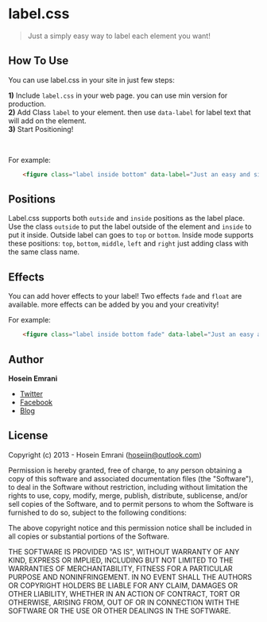 # label.css

> Just a simply easy way to label each element you want!

## How To Use

You can use label.css in your site in just few steps:

**1)** Include `label.css` in your web page. you can use min version for production. <br/>
**2)** Add Class `label` to your element. then use `data-label` for label text that will add on the element. <br/>
**3)** Start Positioning! 

<br/>

For example: 
```html
    <figure class="label inside bottom" data-label="Just an easy and simple way to label everything.">
```

## Positions

Label.css supports both `outside` and `inside` positions as the label place. Use the class `outside` to put the label outside of the element and `inside` to put it inside.
Outside label can goes to `top` or `bottom`.
Inside mode supports these positions: `top`, `bottom`, `middle`, `left` and `right` just adding class with the same class name.

## Effects

You can add hover effects to your label! Two effects `fade` and `float` are available. more effects can be added by you and your creativity!

For example:
```html
    <figure class="label inside bottom fade" data-label="Just an easy and simple way to label everything.">
```

## Author 

**Hosein Emrani**
<br/>
- [Twitter](http://twitter.com/hoseiin)
- [Facebook](https://www.facebook.com/hosein.emrani)
- [Blog](http://ehosein.com)

## License 


Copyright (c) 2013 - Hosein Emrani (hoseiin@outlook.com)

Permission is hereby granted, free of charge, to any person obtaining a copy
of this software and associated documentation files (the "Software"), to deal
in the Software without restriction, including without limitation the rights
to use, copy, modify, merge, publish, distribute, sublicense, and/or sell
copies of the Software, and to permit persons to whom the Software is
furnished to do so, subject to the following conditions:

The above copyright notice and this permission notice shall be included in
all copies or substantial portions of the Software.

THE SOFTWARE IS PROVIDED "AS IS", WITHOUT WARRANTY OF ANY KIND, EXPRESS OR
IMPLIED, INCLUDING BUT NOT LIMITED TO THE WARRANTIES OF MERCHANTABILITY,
FITNESS FOR A PARTICULAR PURPOSE AND NONINFRINGEMENT. IN NO EVENT SHALL THE
AUTHORS OR COPYRIGHT HOLDERS BE LIABLE FOR ANY CLAIM, DAMAGES OR OTHER
LIABILITY, WHETHER IN AN ACTION OF CONTRACT, TORT OR OTHERWISE, ARISING FROM,
OUT OF OR IN CONNECTION WITH THE SOFTWARE OR THE USE OR OTHER DEALINGS IN
THE SOFTWARE.